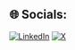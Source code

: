 
## 🌐 Socials:
[![LinkedIn](https://img.shields.io/badge/LinkedIn-%230077B5.svg?logo=linkedin&logoColor=white)](https://www.linkedin.com/in/nderitu-ndirangu-60442b2b7/) [![X](https://img.shields.io/badge/X-black.svg?logo=X&logoColor=white)](https://x.com/drango__) 
